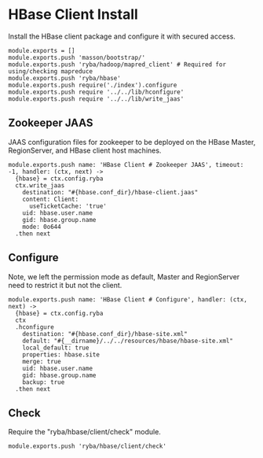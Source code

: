 
# HBase Client Install

Install the HBase client package and configure it with secured access.

    module.exports = []
    module.exports.push 'masson/bootstrap/'
    module.exports.push 'ryba/hadoop/mapred_client' # Required for using/checking mapreduce
    module.exports.push 'ryba/hbase'
    module.exports.push require('./index').configure
    module.exports.push require '../../lib/hconfigure'
    module.exports.push require '../../lib/write_jaas'

## Zookeeper JAAS

JAAS configuration files for zookeeper to be deployed on the HBase Master,
RegionServer, and HBase client host machines.

    module.exports.push name: 'HBase Client # Zookeeper JAAS', timeout: -1, handler: (ctx, next) ->
      {hbase} = ctx.config.ryba
      ctx.write_jaas
        destination: "#{hbase.conf_dir}/hbase-client.jaas"
        content: Client:
          useTicketCache: 'true'
        uid: hbase.user.name
        gid: hbase.group.name
        mode: 0o644
      .then next

## Configure

Note, we left the permission mode as default, Master and RegionServer need to
restrict it but not the client.

    module.exports.push name: 'HBase Client # Configure', handler: (ctx, next) ->
      {hbase} = ctx.config.ryba
      ctx
      .hconfigure
        destination: "#{hbase.conf_dir}/hbase-site.xml"
        default: "#{__dirname}/../../resources/hbase/hbase-site.xml"
        local_default: true
        properties: hbase.site
        merge: true
        uid: hbase.user.name
        gid: hbase.group.name
        backup: true
      .then next

## Check

Require the "ryba/hbase/client/check" module.

    module.exports.push 'ryba/hbase/client/check'
